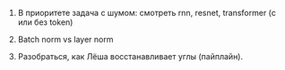 1) В приоритете задача с шумом: смотреть rnn, resnet, transformer (с или без token)

2) Batch norm vs layer norm

3) Разобраться, как Лёша восстанавливает углы (пайплайн). 